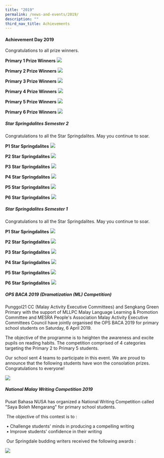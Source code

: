 ```yaml
---
title: "2019"
permalink: /news-and-events/2019/
description: ""
third_nav_title: Achievements
---
```


#### Achievement Day 2019

Congratulations to all prize winners.   

**Primary 1 Prize Winners**
![](/images/Achievementday_P1%20Recipients.jpeg)

**Primary 2 Prize Winners**
![](/images/Achievementday_P2%20Recipients.jpeg)

**Primary 3 Prize Winners**
![](/images/Achievementday_P3%20Recipients.jpeg)

**Primary 4 Prize Winners**
![](/images/Achievementday_P4%20Recipients.jpeg)

**Primary 5 Prize Winners**
![](/images/Achievementday_P5%20Recipients.jpeg)

**Primary 6 Prize Winners**
![](/images/Achievementday_P6%20Recipients.jpeg)

##### Star Springdalites Semester 2

Congratulations to all the Star Springdalites. May you continue to soar. 

**P1 Star Springdalites**
![](/images/P1_star_springdalites_level1.jpeg)

**P2 Star Springdalites**
![](/images/P2_star_springdalites_level1_website.jpeg)

**P3 Star Springdalites**
![](/images/P3_star_springdalites_level1_website.jpeg)

**P4 Star Springdalites**
![](/images/P4_star_springdalites_level1_website.jpeg)

**P5 Star Springdalites**
![](/images/P5_star_springdalites_level1_website.jpeg)

**P6 Star Springdalites**
![](/images/P6_star_springdalites_level1_website.jpeg)

##### Star Springdalites Semester 1

Congratulations to all the Star Springdalites. May you continue to soar.

**P1 Star Springdalites**
![](/images/P1%20STAR%20SPRINGDALITES%20SEM%201.jpeg)

**P2 Star Springdalites**
![](/images/P2%20Star%20Springdalites%20(UPDATED).jpeg)

**P3 Star Springdalites**
![](/images/P3%20STAR%20SPRINGDALITES%20SEM%201_1.jpeg)

**P4 Star Springdalites**
![](/images/P4%20STAR%20SPRINGDALITES%20SEM%201_1.jpeg)

**P5 Star Springdalites**
![](/images/P5%20STAR%20SPRINGDALITES%20SEM%201.jpeg)

**P6 Star Springdalites**
![](/images/P6%20STAR%20SPRINGDALITES%20SEM%201_1.jpg)

##### OPS BACA 2019 (Dramatization (ML) Competition)


Punggol21 CC (Malay Activity Executive Committees) and Sengkang Green Primary with the support of MLLPC Malay Language Learning & Promotion Committee and MESRA People's Association Malay Activity Executive Committees Council have jointly organised the OPS BACA 2019 for primary school students on Saturday, 6 April 2019.

  

The objective of the programme is to heighten the awareness and excite pupils on reading habits. The competition comprised of 4 categories targeting the Primary 2 to Primary 5 students.

  

Our school sent 4 teams to participate in this event. We are proud to announce that the following students have won the consolation prizes. Congratulations to everyone!

![](/images/2019.png)

##### National Malay Writing Competition 2019


Pusat Bahasa NUSA has organized a National Writing Competition called "Saya Boleh Mengarang" for primary school students.    
  
 The objective of this contest is to :    
  
 • Challenge students' minds in producing a compelling writing  
 • Improve students' confidence in their writing    
  
 Our Springdale budding writers received the following awards :
 
 ![](/images/20192.png)